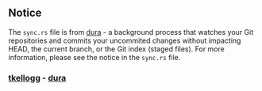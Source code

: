 ## Notice

The `sync.rs` file is from [dura](https://github.com/tkellogg/dura) - a background process that watches your Git repositories and commits your uncommited changes without impacting HEAD, the current branch, or the Git index (staged files). For more information, please see the notice in the `sync.rs` file.

### [tkellogg](https://github.com/Tkellogg) - [dura](https://github.com/tkellogg/dura)
